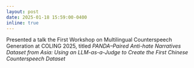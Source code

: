 ```yaml
---
layout: post
date: 2025-01-18 15:59:00-0400
inline: true
---
```


Presented a talk the First Workshop on Multilingual Counterspeech Generation at COLING 2025, titled <i> PANDA–Paired Anti-hate Narratives Dataset from Asia: Using an LLM-as-a-Judge to Create the First Chinese Counterspeech Dataset </i>
